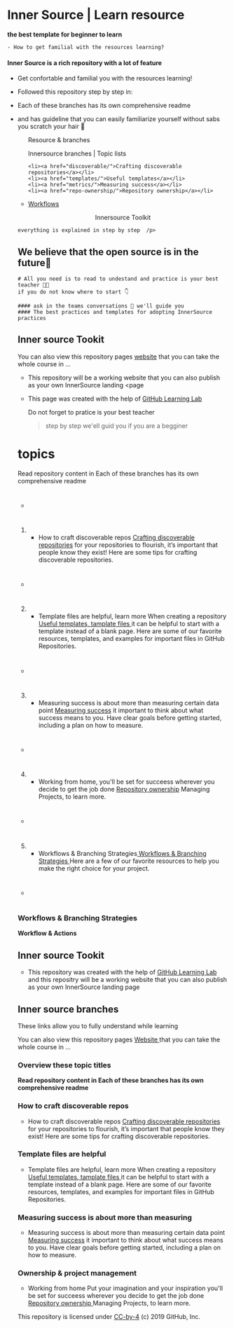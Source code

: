 

# Inner Source | Learn resource
**the best template for beginner to learn**

    - How to get familial with the resources learning?
     
#### Inner Source is a rich repository with a lot of feature 
   
- Get confortable and familial you with the resources learning!
- Followed this repository step by step in: 
- Each of these branches has its own comprehensive readme
- and has guideline that you can easily familiarize yourself without sabs you scratch your hair 💇


  <ul>
     <p> Resource & branches</p>

<ul>
   <p> Innersource  branches | Topic lists</p>

    <li><a href="discoverable/">Crafting discoverable repositories</a></li>
    <li><a href="templates/">Useful templates</a></li>
    <li><a href="metrics/">Measuring success</a></li>
    <li><a href="repo-ownership/">Repository ownership</a></li>
   <li><a href="workflows/">Workflows</a></li>
</ul>

 
 <p align='center' style="italic"><frame width="50" eight="50" text="bold" bg="green">Innersource Toolkit</p>
  

    everything is explained in step by step  /p>

## We believe that the open source is in the future🔮


    # All you need is to read to undestand and practice is your best teacher 🧑‍🏫 
    if you do not know where to start 👇
    
    #### ask in the teams conversations 💬 we'll guide you     
    #### The best practices and templates for adopting InnerSource practices


## Inner source Tookit
You can also view this repository pages <a href="https://djibal.github.io/innersource">website</a> that you can take the whole course in ...
- This repository will be a working website that you can also publish as your own InnerSource landing <page
- This page was created with the help of <a href="https://lab.github.com/">GitHub Learning Lab</a>


    Do not forget to pratice is your best teacher
    > step by step we'ell guid you if you are a begginer
 
 
# topics 
   Read repository content in 
   Each of these branches has its own comprehensive readme 
- # 

1. - How to craft discoverable repos <a href="discoverable/">Crafting discoverable repositories</a> for your repositories to flourish, it’s important that people know they exist! Here are some tips for crafting discoverable repositories.
- #

2. - Template files are helpful, learn more When creating a repository <a href="templates/"> Useful templates, tamplate files </a> it can be helpful to start with a template instead of a blank page. Here are some of our favorite resources, templates, and examples for important files in GitHub Repositories.
- #
  
3. - Measuring success is about more than measuring certain data point <a href="metrics/"> Measuring success</a> it important to think about what success means to you. Have clear goals before getting started, including a plan on how to measure.
- #

4. - Working from home, you'll be set for succeess wherever you decide to get the job done <a href="repo-ownership/"> Repository ownership</a> Managing Projects, to learn more.
- #
 
5. -  Workflows & Branching Strategies<a href="https://djibal.github.io/innersource/workflows/"> Workflows & Branching Strategies </a> Here are a few of our favorite resources to help you make the right choice for your project.
- #


### Workflows & Branching Strategies
**Workflow & Actions**


## Inner source Tookit
- This repository was created with the help of <a href="https://lab.github.com/">GitHub Learning Lab</a> and this repositry will be a working website that you can also publish as your own InnerSource landing page


## Inner source branches 
These links allow you to fully understand while learning
<p>You can also view this repository pages <a href="https://djibal.github.io/innersource/">Website </a>
that you can take the whole course in ... 

### Overview these topic titles
**Read repository content in Each of these branches has its own comprehensive readme**


### How to craft discoverable repos 
- How to craft discoverable repos <a href="discoverable/">Crafting discoverable repositories </a> for your repositories to flourish, it’s important that people know they exist! Here are some tips for crafting discoverable repositories.
     

### Template files are helpful
     
- Template files are helpful, learn more When creating a repository <a href="templates/"> Useful templates, tamplate files </a> it can be helpful to start with a template instead of a blank page. Here are some of our favorite resources, templates, and examples for important files in GitHub Repositories.

     
### Measuring success is about more than measuring
   
- Measuring success is about more than measuring certain data point <a href="metrics/"> Measuring success</a> it important to think about what success means to you. Have clear goals before getting started, including a plan on how to measure.

     
### Ownership & project management

- Working from home Put your imagination and your inspiration you'll be set for succeess wherever you decide to get the job done <a href="repo-ownership/"> Repository ownership </a> Managing Projects, to learn more.
  
<p>This repository is licensed under <a href=".../LICENSE">CC-by-4</a> (c) 2019 GitHub, Inc.</p> 
